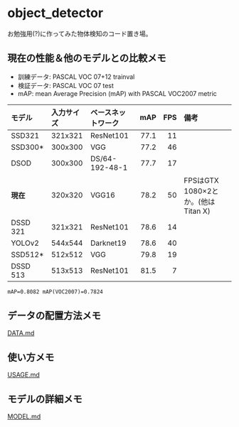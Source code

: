 # object_detector

お勉強用(?)に作ってみた物体検知のコード置き場。

## 現在の性能＆他のモデルとの比較メモ

- 訓練データ: PASCAL VOC 07+12 trainval
- 検証データ: PASCAL VOC 07 test
- mAP: mean Average Precision (mAP) with PASCAL VOC2007 metric

|モデル  |入力サイズ|ベースネットワーク|mAP |FPS |備考                                    |
|:-------|:---------|:-----------------|---:|---:|:---------------------------------------|
|SSD321  |321x321   |ResNet101         |77.1|  11|                                        |
|SSD300* |300x300   |VGG               |77.2|  46|                                        |
|DSOD    |300x300   |DS/64-192-48-1    |77.7|  17|                                        |
|**現在**|320x320   |VGG16             |78.2|  50|FPSはGTX 1080×2とか。(他はTitan X)     |
|DSSD 321|321x321   |ResNet101         |78.6|  14|                                        |
|YOLOv2  |544x544   |Darknet19         |78.6|  40|                                        |
|SSD512* |512x512   |VGG               |79.8|  19|                                        |
|DSSD 513|513x513   |ResNet101         |81.5|   7|                                        |

```txt
mAP=0.8082 mAP(VOC2007)=0.7824
```

## データの配置方法メモ

[DATA.md](./docs/DATA.md)

## 使い方メモ

[USAGE.md](./docs/USAGE.md)

## モデルの詳細メモ

[MODEL.md](./docs/MODEL.md)
